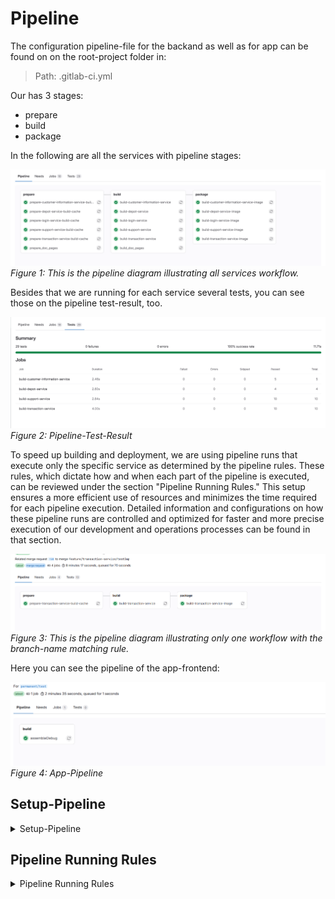 # Pipeline
The configuration pipeline-file for the backand as well as for app can be found on on the root-project folder in:
> Path: .gitlab-ci.yml

Our has 3 stages: 
 - prepare
 - build
 - package

In the following are all the services with pipeline stages:

![all-services-stages-pipeline](images/pipeline/pipeline-1.png)
*Figure 1: This is the pipeline diagram illustrating all services workflow.*

Besides that we are running for each service several tests, you can see those on the pipeline test-result, too.

![test-pipeline](images/pipeline/pipeline-2.png)
*Figure 2: Pipeline-Test-Result*


To speed up building and deployment, we are using pipeline runs that execute only the specific service as determined by the pipeline rules. 
These rules, which dictate how and when each part of the pipeline is executed, can be reviewed under the section "Pipeline Running Rules." 
This setup ensures a more efficient use of resources and minimizes the time required for each pipeline execution. 
Detailed information and configurations on how these pipeline runs are controlled 
and optimized for faster and more precise execution of our development and operations processes can be found in that section.

![test-pipeline](images/pipeline/pipeline-3.png)
*Figure 3: This is the pipeline diagram illustrating only one workflow with the branch-name matching rule.*

Here you can see the pipeline of the app-frontend:

![app-pipeline](images/pipeline/pipeline-app.png)
*Figure 4: App-Pipeline*


## Setup-Pipeline

<details>
<summary>Setup-Pipeline</summary>

<p>The only two different things about the app-gitlab-runner and backend-gitlab-runner are:</p>
<ul>
  <li>app-gitlab-token: <strong>glrt-gzH2v-od7U2MxFuhypb7 </strong> </li>
  <li>app-gitlab runner only runs on protected branches</li>
</ul>

<p><strong> token: </strong></p>
<ul>
  <li>linux: <strong>_glrt-xznuGhoqctjSmbVNxpm_</strong></li>
  <li>windows-hoang: <strong>_glrt-xznuGhoqctjSmbVNxpm_</strong> / <strong>_glrt-aHawSL4WALWi1s6BXdVi_</strong></li>
  <li>steffan-gitlab-runner: <strong>_glrt-Fzfyj9euFsuo1f_szyUo_</strong></li>
  <li>milena-gitlab-runner: <strong>_glrt-pzYxkWTn55mxxy4S4hXA_</strong></li>
  <li>salma-gitlab-runner: <strong>_glrt-sQu4HSKd7RgotJkPHwCn_</strong></li>
</ul>


```bash
docker run --rm -it -v gitlab-runner-config:/etc/gitlab-runner gitlab/gitlab-runner:latest register .\gitlab-runner.exe register --url https://git.ai.fh-erfurt.de --token [$token einfügen]
```
<ul>
  <li>
    Enter the GitLab instance URL (for example, https://gitlab.com/): 
    <strong>[https://git.ai.fh-erfurt.de]: [Enter]</strong>
  </li>
  <li>
    Enter a name for the runner. This is stored only in the local config.toml file: 
    <strong>aurumbanking-gitlab-runner</strong>
  </li>
  <li>
    Enter an executor: parallels, virtualbox, docker, docker-autoscaler, instance, custom, shell, ssh, docker-windows, docker+machine, kubernetes: 
    <strong>docker</strong>
  </li>
  <li>
    Enter the default Docker image (for example, ruby:2.7): 
    <strong>jdk:17</strong>
  </li>
</ul>


```bash
docker run -d --name gitlab-runner --restart always -v /var/run/docker.sock:/var/run/docker.sock -v gitlab-runner-config:/etc/gitlab-runner gitlab/gitlab-runner:latest
```

```bash
docker exec -it gitlab-runner /bin/bash
```

<ul>
  <li>apt update</li>
  <li>apt install nano</li>
  <li>nano /etc/gitlab-runner/config.toml --> set: privileged = true</li>
</ul>

<p align="right">(<a href="#top">back to top</a>)</p>
</details>


## Pipeline Running Rules

<details>
<summary>Pipeline Running Rules</summary>

<h3>Customer Information Service</h3>
<ul>
    <li><strong>Prepare Build Cache</strong>
        <ul>
            <li>Runs for branches matching: <code>feature/customer-information-service</code></li>
            <li>Also runs for the branch: <code>test/permant</code> and <code>main</code></li>
        </ul>
    </li>
    <li><strong>Build</strong>
        <ul>
            <li>Runs for branches matching: <code>feature/customer-information-service</code></li>
            <li>Also runs for the branch: <code>test/permant</code> and <code>main</code></li>
        </ul>
    </li>
    <li><strong>Build Image</strong>
        <ul>
            <li>Runs for branches matching: <code>feature/customer-information-service</code></li>
            <li>Also runs for the branch: <code>test/permant</code> and <code>main</code></li>
        </ul>
    </li>
</ul>

<h3>Depot Service</h3>
<ul>
    <li><strong>Prepare Build Cache</strong>
        <ul>
            <li>Runs for branches matching: <code>feature/depot-service</code></li>
            <li>Also runs for the branch: <code>test/permant</code> and <code>main</code></li>
        </ul>
    </li>
    <li><strong>Build</strong>
        <ul>
            <li>Runs for branches matching: <code>feature/depot-service</code></li>
            <li>Also runs for the branch: <code>test/permant</code> and <code>main</code></li>
        </ul>
    </li>
    <li><strong>Build Image</strong>
        <ul>
            <li>Runs for branches matching: <code>feature/depot-service</code></li>
            <li>Also runs for the branch: <code>test/permant</code> and <code>main</code></li>
        </ul>
    </li>
</ul>

<h3>Login Service</h3>
<ul>
    <li><strong>Prepare Build Cache</strong>
        <ul>
            <li>Runs for branches matching: <code>feature/login-service</code></li>
            <li>Also runs for the branch: <code>test/permant</code> and <code>main</code></li>
        </ul>
    </li>
    <li><strong>Build</strong>
        <ul>
            <li>Runs for branches matching: <code>feature/login-service</code></li>
            <li>Also runs for the branch: <code>test/permant</code> and <code>main</code></li>
        </ul>
    </li>
    <li><strong>Build Image</strong>
        <ul>
            <li>Runs for branches matching: <code>feature/login-service</code></li>
            <li>Also runs for the branch: <code>test/permant</code> and <code>main</code></li>
        </ul>
    </li>
</ul>

<h3>Support Service</h3>
<ul>
    <li><strong>Prepare Build Cache</strong>
        <ul>
            <li>Runs for branches matching: <code>feature/support-service</code></li>
            <li>Also runs for the branch: <code>test/permant</code> and <code>main</code></li>
        </ul>
    </li>
    <li><strong>Build</strong>
        <ul>
            <li>Runs for branches matching: <code>feature/support-service</code></li>
            <li>Also runs for the branch: <code>test/permant</code> and <code>main</code></li>
        </ul>
    </li>
    <li><strong>Build Image</strong>
        <ul>
            <li>Runs for branches matching: <code>feature/support-service</code></li>
            <li>Also runs for the branch: <code>test/permant</code> and <code>main</code></li>
        </ul>
    </li>
</ul>

<h3>Transaction Service</h3>
<ul>
    <li><strong>Prepare Build Cache</strong>
        <ul>
            <li>Runs for branches matching: <code>feature/transaction-service</code></li>
            <li>Also runs for the branch: <code>test/permant</code> and <code>main</code></li>
        </ul>
    </li>
    <li><strong>Build</strong>
        <ul>
            <li>Runs for branches matching: <code>feature/transaction-service</code></li>
            <li>Also runs for the branch: <code>test/permant</code> and <code>main</code></li>
        </ul>
    </li>
    <li><strong>Build Image</strong>
        <ul>
            <li>Runs for branches matching: <code>feature/transaction-service</code></li>
            <li>Also runs for the branch: <code>test/permant</code> and <code>main</code></li>
        </ul>
    </li>
</ul>

<h3>Documentation</h3>
<ul>
    <li><strong>Prepare Documentation Pages</strong>
        <ul>
            <li>Runs for branches matching: <code>docs/</code></li>
            <li>Also runs for the branch: <code>test/permant</code> and <code>main</code></li>
        </ul>
    </li>
    <li><strong>Build Documentation Pages</strong>
        <ul>
            <li>Runs for branches matching: <code>docs/</code></li>
            <li>Also runs for the branch: <code>test/permant</code> and <code>main</code></li>
        </ul>
    </li>
</ul>

<p align="right">(<a href="#top">back to top</a>)</p>
</details>